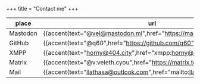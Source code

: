 +++
title = "Contact me"
+++

| place    | url                                                                         |
|----------|-----------------------------------------------------------------------------|
| Mastodon | {{accent(text="@vel@mastodon.ml",href="https://mastodon.ml/@vel")}}         |
| GitHub   | {{accent(text="@q60",href="https://github.com/q60")}}                       |
| XMPP     | {{accent(text="horny@404.city",href="xmpp:horny@404.city")}}                |
| Matrix   | {{accent(text="@v:veleth.cyou",href="https://matrix.to/#/@v:veleth.cyou")}} |
| Mail     | {{accent(text="llathasa@outlook.com",href="mailto:llathasa@outlook.com")}}  |
